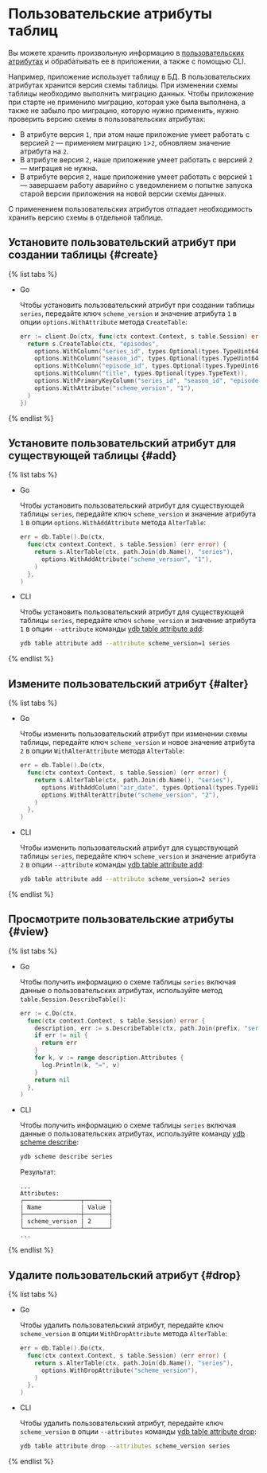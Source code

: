 # Пользовательские атрибуты таблиц

Вы можете хранить произвольную информацию в [пользовательских атрибутах](../concepts/datamodel/table.md#users-attr) и обрабатывать ее в приложении, а также с помощью CLI.

Например, приложение использует таблицу в БД. В пользовательских атрибутах хранится версия схемы таблицы. При изменении схемы таблицы необходимо выполнить миграцию данных. Чтобы приложение при старте не применило миграцию, которая уже была выполнена, а также не забыло про миграцию, которую нужно применить, нужно проверить версию схемы в пользовательских атрибутах:

* В атрибуте версия `1`, при этом наше приложение умеет работать с версией `2` — применяем миграцию `1`>`2`, обновляем значение атрибута на `2`.
* В атрибуте версия `2`, наше приложение умеет работать с версией `2` — миграция не нужна.
* В атрибуте версия `2`, наше приложение умеет работать с версией `1` — завершаем работу аварийно с уведомлением о попытке запуска старой версии приложения на новой версии схемы данных.

С применением пользовательских атрибутов отпадает необходимость хранить версию схемы в отдельной таблице.

## Установите пользовательский атрибут при создании таблицы {#create}

{% list tabs %}

- Go

  Чтобы установить пользовательский атрибут при создании таблицы `series`, передайте ключ `scheme_version` и значение атрибута `1` в опции `options.WithAttribute` метода `CreateTable`:

  ```go
  err := client.Do(ctx, func(ctx context.Context, s table.Session) error {
    return s.CreateTable(ctx, "episodes",
      options.WithColumn("series_id", types.Optional(types.TypeUint64)),
      options.WithColumn("season_id", types.Optional(types.TypeUint64)),
      options.WithColumn("episode_id", types.Optional(types.TypeUint64)),
      options.WithColumn("title", types.Optional(types.TypeText)),
      options.WithPrimaryKeyColumn("series_id", "season_id", "episode_id"),
      options.WithAttribute("scheme_version", "1"),
    )
  })
  ```

{% endlist %}

## Установите пользовательский атрибут для существующей таблицы {#add}

{% list tabs %}

- Go

  Чтобы установить пользовательский атрибут для существующей таблицы `series`, передайте ключ `scheme_version` и значение атрибута `1` в опции `options.WithAddAttribute` метода `AlterTable`:

  ```go
  err = db.Table().Do(ctx,
    func(ctx context.Context, s table.Session) (err error) {
      return s.AlterTable(ctx, path.Join(db.Name(), "series"),
        options.WithAddAttribute("scheme_version", "1"),
      )
    },
  )
  ```

- CLI

  Чтобы установить пользовательский атрибут для существующей таблицы `series`, передайте ключ `scheme_version` и значение атрибута `1` в опции `--attribute` команды [ydb table attribute add](../reference/ydb-cli/table-attribute-add.md):

  ```bash
  ydb table attribute add --attribute scheme_version=1 series
  ```

{% endlist %}

## Измените пользовательский атрибут {#alter}

{% list tabs %}

- Go

  Чтобы изменить пользовательский атрибут при изменении схемы таблицы, передайте ключ `scheme_version` и новое значение атрибута `2` в опции `WithAlterAttribute` метода `AlterTable`:

  ```go
  err = db.Table().Do(ctx,
    func(ctx context.Context, s table.Session) (err error) {
      return s.AlterTable(ctx, path.Join(db.Name(), "series"),
        options.WithAddColumn("air_date", types.Optional(types.TypeUint64)),
        options.WithAlterAttribute("scheme_version", "2"),
      )
    },
  )
  ```

- CLI

  Чтобы изменить пользовательский атрибут для существующей таблицы `series`, передайте ключ `scheme_version` и значение атрибута `2` в опции `--attribute` команды [ydb table attribute add](../reference/ydb-cli/table-attribute-add.md):

  ```bash
  ydb table attribute add --attribute scheme_version=2 series
  ```

{% endlist %}

## Просмотрите пользовательские атрибуты {#view}

{% list tabs %}

- Go

  Чтобы получить информацию о схеме таблицы `series` включая данные о пользовательских атрибутах, используйте метод `table.Session.DescribeTable()`:

  ```go
  err := c.Do(ctx,
    func(ctx context.Context, s table.Session) error {
      description, err := s.DescribeTable(ctx, path.Join(prefix, "series"))
      if err != nil {
        return err
      }
      for k, v := range description.Attributes {
        log.Println(k, "=", v)
      }
      return nil
    },
  )
  ```

- CLI

  Чтобы получить информацию о схеме таблицы `series` включая данные о пользовательских атрибутах, используйте команду [ydb scheme describe](../reference/ydb-cli/commands/scheme-describe.md):

  ```bash
  ydb scheme describe series
  ```

  Результат:

  ```text
  ...
  Attributes: 
  ┌────────────────┬───────┐
  | Name           | Value |
  ├────────────────┼───────┤
  | scheme_version | 2     |
  └────────────────┴───────┘
  ...
  ```

{% endlist %}

## Удалите пользовательский атрибут {#drop}

{% list tabs %}

- Go

  Чтобы удалить пользовательский атрибут, передайте ключ `scheme_version` в опции `WithDropAttribute` метода `AlterTable`:

  ```go
  err = db.Table().Do(ctx,
    func(ctx context.Context, s table.Session) (err error) {
      return s.AlterTable(ctx, path.Join(db.Name(), "series"),
        options.WithDropAttribute("scheme_version"),
      )
    },
  )
  ```

- CLI

  Чтобы удалить пользовательский атрибут, передайте ключ `scheme_version` в опции `--attributes` команды [ydb table attribute drop](../reference/ydb-cli/table-attribute-drop.md):

  ```bash
  ydb table attribute drop --attributes scheme_version series
  ```

{% endlist %}
